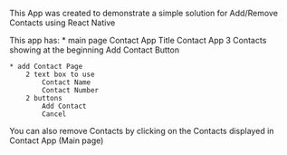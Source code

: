 This App was created to demonstrate a simple solution for Add/Remove Contacts using React Native

This app has: \* main page Contact App
Title Contact App
3 Contacts showing at the beginning
Add Contact Button

    * add Contact Page
        2 text box to use
            Contact Name
            Contact Number
        2 buttons
            Add Contact
            Cancel

You can also remove Contacts by clicking on the Contacts displayed in Contact App (Main page)
